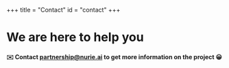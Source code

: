 +++
title = "Contact"
id = "contact"
+++

# We are here to help you

#### ✉️ Contact partnership@nurie.ai to get more information on the project 😀

<!-- <form action="mailto:partnership@nurie.ai" method="GET">
  <label for="name">Your Name:</label><br>
  <input type="text" id="name" name="name" required><br><br>

  <label for="subject">Subject:</label><br>
  <input type="text" id="subject" name="subject" value="Inquiry from Website" required><br><br>

  <label for="message">Message:</label><br>
  <textarea id="message" name="body" rows="4" required>Hi Nurie,</textarea><br><br>

  <button type="submit">Send</button>
</form> -->


